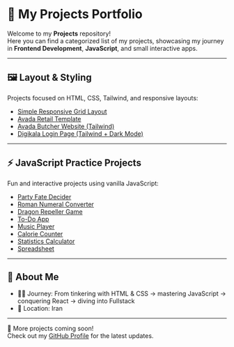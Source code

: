 # 🚀 My Projects Portfolio

Welcome to my **Projects** repository!  
Here you can find a categorized list of my projects, showcasing my journey in **Frontend Development**, **JavaScript**, and small interactive apps.

---

## 🖼️ Layout & Styling
Projects focused on HTML, CSS, Tailwind, and responsive layouts:

- [Simple Responsive Grid Layout](https://github.com/SadeghDehyadgari/simple-responsive-grid-layout)  
- [Avada Retail Template](https://github.com/SadeghDehyadgari/avada-retail)  
- [Avada Butcher Website (Tailwind)](https://github.com/SadeghDehyadgari/Avada-Butcher-Website-with-Tailwind)  
- [Digikala Login Page (Tailwind + Dark Mode)](https://github.com/SadeghDehyadgari/digikala-login-with-tailwind-darkmode)  

---

## ⚡ JavaScript Practice Projects
Fun and interactive projects using vanilla JavaScript:

- [Party Fate Decider](https://github.com/SadeghDehyadgari/Party-fate-decider-JS)  
- [Roman Numeral Converter](https://github.com/SadeghDehyadgari/roman-numeral-converter)  
- [Dragon Repeller Game](https://github.com/SadeghDehyadgari/dragon-repeller)  
- [To-Do App](https://github.com/SadeghDehyadgari/todo-app)  
- [Music Player](https://github.com/SadeghDehyadgari/Music-player)  
- [Calorie Counter](https://github.com/SadeghDehyadgari/calorie-counter)
- [Statistics Calculator](https://github.com/SadeghDehyadgari/statistics-calculator)
- [Spreadsheet](https://github.com/SadeghDehyadgari/spreadsheet/tree/main)

---

## 🌱 About Me
- 👨‍💻 Journey: From tinkering with HTML & CSS → mastering JavaScript → conquering React → diving into Fullstack 
- 📍 Location: Iran  

---

📌 More projects coming soon!  
Check out my [GitHub Profile](https://github.com/SadeghDehyadgari) for the latest updates.
